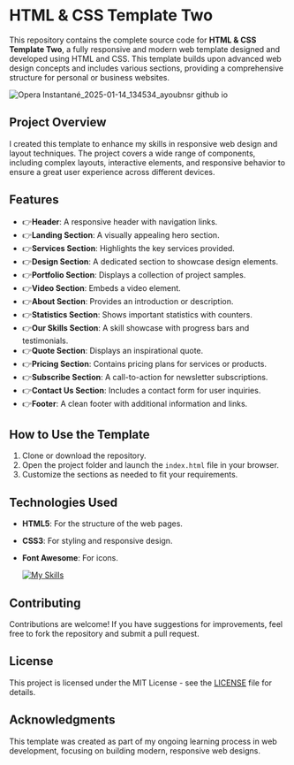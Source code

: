 # HTML & CSS Template Two

This repository contains the complete source code for **HTML & CSS Template Two**, a fully responsive and modern web template designed and developed using HTML and CSS. This template builds upon advanced web design concepts and includes various sections, providing a comprehensive structure for personal or business websites.

![Opera Instantané_2025-01-14_134534_ayoubnsr github io](https://github.com/user-attachments/assets/3d9d7391-b926-4e46-883b-17b3b9aaff50)

## Project Overview
I created this template to enhance my skills in responsive web design and layout techniques. The project covers a wide range of components, including complex layouts, interactive elements, and responsive behavior to ensure a great user experience across different devices.

## Features
- 👉**Header**: A responsive header with navigation links.
- 👉**Landing Section**: A visually appealing hero section.
- 👉**Services Section**: Highlights the key services provided.
- 👉**Design Section**: A dedicated section to showcase design elements.
- 👉**Portfolio Section**: Displays a collection of project samples.
- 👉**Video Section**: Embeds a video element.
- 👉**About Section**: Provides an introduction or description.
- 👉**Statistics Section**: Shows important statistics with counters.
- 👉**Our Skills Section**: A skill showcase with progress bars and testimonials.
- 👉**Quote Section**: Displays an inspirational quote.
- 👉**Pricing Section**: Contains pricing plans for services or products.
- 👉**Subscribe Section**: A call-to-action for newsletter subscriptions.
- 👉**Contact Us Section**: Includes a contact form for user inquiries.
- 👉**Footer**: A clean footer with additional information and links.

## How to Use the Template
1. Clone or download the repository.
2. Open the project folder and launch the `index.html` file in your browser.
3. Customize the sections as needed to fit your requirements.

## Technologies Used
- **HTML5**: For the structure of the web pages.
- **CSS3**: For styling and responsive design.
- **Font Awesome**: For icons.

  [![My Skills](https://skillicons.dev/icons?i=html,css)](https://skillicons.dev)

## Contributing
Contributions are welcome! If you have suggestions for improvements, feel free to fork the repository and submit a pull request.

## License
This project is licensed under the MIT License - see the [LICENSE](LICENSE) file for details.

## Acknowledgments
This template was created as part of my ongoing learning process in web development, focusing on building modern, responsive web designs.

